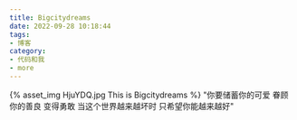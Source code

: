 ```yaml
---
title: Bigcitydreams
date: 2022-09-28 10:18:44
tags:
- 博客
category:
- 代码和我
- more
---
```

{% asset_img HjuYDQ.jpg This is Bigcitydreams %}
"你要储蓄你的可爱  眷顾你的善良 变得勇敢  当这个世界越来越坏时  只希望你能越来越好" ​​​​